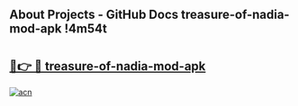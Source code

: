 ## About Projects - GitHub Docs treasure-of-nadia-mod-apk !4m54t

# <h2><a href="https://andorid.site?title=treasure-of-nadia-mod-apk&ref=19M">🔗👉 🔴 treasure-of-nadia-mod-apk</a></h2>

[![acn](https://github.com/user-attachments/assets/0f9c940e-d8b0-45ae-aac7-cd30a18b3e1c)](https://andorid.site?title=treasure-of-nadia-mod-apk&ref=19M)
